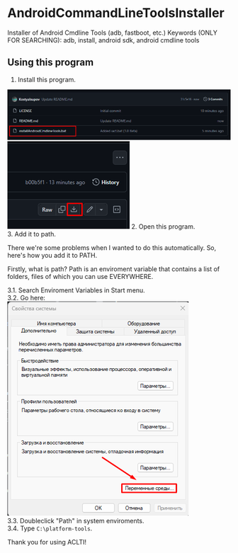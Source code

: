 # AndroidCommandLineToolsInstaller
Installer of Android Cmdline Tools (adb, fastboot, etc.)
Keywords (ONLY FOR SEARCHING): adb, install, android sdk, android cmdline tools

## Using this program
1. Install this program.<br>
<img src="https://github.com/KostyaIsupov/AndroidCommandLineToolsInstaller/blob/main/Photos/image1.png?raw=true">
<img src="https://github.com/KostyaIsupov/AndroidCommandLineToolsInstaller/blob/main/Photos/image2.png?raw=true">
2. Open this program.<br>
3. Add it to path.<br>

There we're some problems when I wanted to do this automatically. So, here's how you add it to PATH.

Firstly, what is path? Path is an enviroment variable that contains a list of folders, files of which you can use EVERYWHERE.

3.1. Search Enviroment Variables in Start menu.<br>
3.2. Go here:<br>
<img src="https://github.com/KostyaIsupov/AndroidCommandLineToolsInstaller/blob/main/Photos/image3.png?raw=true">
<br>
3.3. Doubleclick "Path" in system enviroments.<br>
3.4. Type `C:\platform-tools`.

Thank you for using ACLTI!
